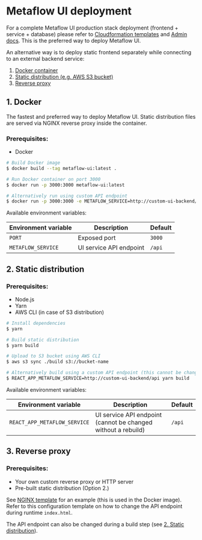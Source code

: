 # Metaflow UI deployment

For a complete Metaflow UI production stack deployment (frontend + service + database) please refer to [Cloudformation templates](https://github.com/Netflix/metaflow-tools/tree/master/aws/cloudformation) and [Admin docs](https://admin-docs.metaflow.org/). This is the preferred way to deploy Metaflow UI.

An alternative way is to deploy static frontend separately while connecting to an external backend service:

1. [Docker container](#1-docker)
2. [Static distribution (e.g. AWS S3 bucket)](#2-static-distribution)
3. [Reverse proxy](#3-reverse-proxy)

## 1. Docker

The fastest and preferred way to deploy Metaflow UI.
Static distribution files are served via NGINX reverse proxy inside the container.

### Prerequisites:

- Docker

```sh
# Build Docker image
$ docker build --tag metaflow-ui:latest .

# Run Docker container on port 3000
$ docker run -p 3000:3000 metaflow-ui:latest
```

```sh
# Alternatively run using custom API endpoint
$ docker run -p 3000:3000 -e METAFLOW_SERVICE=http://custom-ui-backend/api metaflow-ui:latest
```

Available environment variables:

| Environment variable | Description             | Default |
| -------------------- | ----------------------- | ------- |
| `PORT`               | Exposed port            | `3000`  |
| `METAFLOW_SERVICE`   | UI service API endpoint | `/api`  |

## 2. Static distribution

### Prerequisites:

- Node.js
- Yarn
- AWS CLI (in case of S3 distribution)

```sh
# Install dependencies
$ yarn

# Build static distribution
$ yarn build

# Upload to S3 bucket using AWS CLI
$ aws s3 sync ./build s3://bucket-name
```

```sh
# Alternatively build using a custom API endpoint (this cannot be changed without a rebuild)
$ REACT_APP_METAFLOW_SERVICE=http://custom-ui-backend/api yarn build
```

Available environment variables:

| Environment variable         | Description                                                   | Default |
| ---------------------------- | ------------------------------------------------------------- | ------- |
| `REACT_APP_METAFLOW_SERVICE` | UI service API endpoint (cannot be changed without a rebuild) | `/api`  |

## 3. Reverse proxy

### Prerequisites:

- Your own custom reverse proxy or HTTP server
- Pre-built static distribution (Option 2.)

See [NGINX template](../nginx.conf.template) for an example (this is used in the Docker image).
Refer to this configuration template on how to change the API endpoint during runtime `index.html`.

The API endpoint can also be changed during a build step (see [2. Static distribution](#2-static-distribution)).
